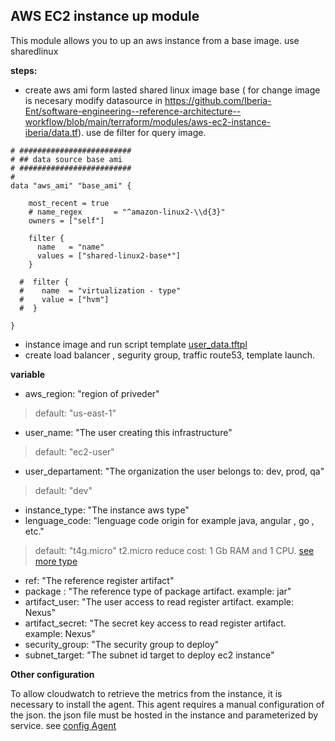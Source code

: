 AWS EC2 instance up module
---
This module allows you to up an aws instance from a base image. use sharedlinux

**steps:**
* create aws ami form lasted shared linux image base ( for change image is necesary modify datasource in https://github.com/Iberia-Ent/software-engineering--reference-architecture--workflow/blob/main/terraform/modules/aws-ec2-instance-iberia/data.tf). use de filter for query image.

````
# #########################
# ## data source base ami
# #########################
# 
data "aws_ami" "base_ami" {
    
    most_recent = true
    # name_regex       = "^amazon-linux2-\\d{3}"
    owners = ["self"]

    filter {
      name   = "name"
      values = ["shared-linux2-base*"]
    }
    
  #  filter {
  #    name  = "virtualization - type"
  #    value = ["hvm"]
  #  }

}
````
* instance image and run script template [user_data.tftpl](https://github.com/Iberia-Ent/software-engineering--reference-architecture--workflow/blob/main/terraform/modules/aws-ec2-image-iberia/user_data.tftpl)
* create load balancer , segurity group, traffic route53,  template launch.

**variable**
* aws_region:           "region of priveder"
>default: "us-east-1"
* user_name:            "The user creating this infrastructure"   
>default: "ec2-user"
* user_departament:     "The organization the user belongs to: dev, prod, qa"
>default: "dev"
* instance_type:        "The instance aws type"
* lenguage_code:        "lenguage code origin for example java, angular , go , etc."
> default:              "t4g.micro"
> t2.micro reduce cost: 1 Gb RAM and 1 CPU. [see more type](https://aws.amazon.com/ec2/instance-types/)  
* ref:                  "The reference register artifact"
* package :             "The reference type of package artifact. example: jar"
* artifact_user:        "The user access to read register artifact. example: Nexus"
* artifact_secret:      "The secret key access to read register artifact. example: Nexus"
* security_group:       "The security group to deploy"
* subnet_target:        "The subnet id target to deploy ec2 instance"

**Other configuration**

To allow cloudwatch to retrieve the metrics from the instance, it is necessary to install the agent. This agent requires a manual configuration of the json. the json file must be hosted in the instance and parameterized by service. see [config Agent](https://docs.aws.amazon.com/AmazonCloudWatch/latest/monitoring/CloudWatch-Agent-Configuration-File-Details.html)
